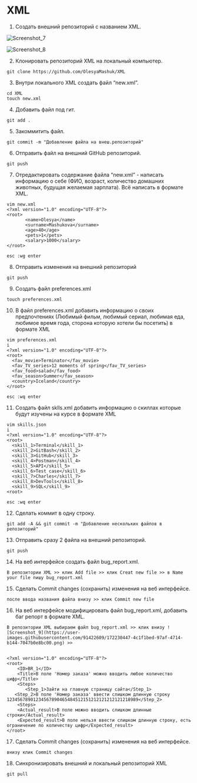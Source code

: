 # XML

1. Создать внешний репозиторий c названием XML.

![Screenshot_7](https://user-images.githubusercontent.com/91422609/169956272-ac680b8e-b61a-42bd-8507-a9a10888dea3.png)

![Screenshot_8](https://user-images.githubusercontent.com/91422609/169956291-54d0c328-42db-48b1-b449-76e344aee97f.png)

 2. Клонировать репозиторий XML на локальный компьютер.
 
 ``` git clone https://github.com/OlesyaMashuk/XML ```
 
 3. Внутри локального XML создать файл “new.xml”.
  
 ```
 cd XML
 touch new.xml 
 ```

 4. Добавить файл под гит.
 
 ``` git add . ```
 
 5. Закоммитить файл.
 
 ``` git commit -m "Добавление файла на внеш.репозиторий" ```
 
 6. Отправить файл на внешний GitHub репозиторий.
 
 ``` git push ```
 
 7. Отредактировать содержание файла “new.xml” - написать информацию о себе (ФИО, возраст, количество домашних животных, будущая желаемая зарплата).
 Всё написать в формате XML.
 ```
 vim new.xml
<?xml version="1.0" encoding="UTF-8"?>
<root>
		<name>Olesya</name>
		<surname>Mashukova</surname>
		<age>40</age>
		<pets>1</pets>
		<salary>1000</salary>
</root>

esc :wg enter 
```


8. Отправить изменения на внешний репозиторий
```
git push
```
9. Создать файл preferences.xml
```
touch preferences.xml
```
10. В файл preferences.xml добавить информацию о своих предпочтениях 
(Любимый фильм, любимый сериал, любимая еда, любимое время года, сторона которую хотели бы посетить) в формате XML
```
vim preferences.xml
i
<?xml version="1.0" encoding="UTF-8"?>
<root>
  <fav_movie>Terminator</fav_movie>
  <fav_TV_series>12 moments of spring</fav_TV_series>
  <fav_food>salad</fav_food>
  <fav_season>Summer</fav_season>
  <country>Iceland</country>
</root>

esc :wq enter
```
11.  Создать файл sklls.xml добавить информацию о скиллах которые будут изучены на курсе в формате XML
``` 
vim skills.json
i
<?xml version="1.0" encoding="UTF-8"?>
<root>
  <skill_1>Terminal</skill_1>
  <skill_2>GitBash</skill_2>
  <skill_3>GitHub</skill_3>
  <skill_4>Postman</skill_4>
  <skill_5>API</skill_5>
  <skill_6>Test case</skill_6>
  <skill_7>Charles</skill_7>
  <skill_8>DevTools</skill_8>
  <skill_9>SQL</skill_9>
<root>	

esc :wq enter
```
 12. Сделать коммит в одну строку.
```
git add -A && git commit -m "Добавление нескольких файлов в репозиторий"
```
 13. Отправить сразу 2 файла на внешний репозиторий.
 ```
 git push
 ```
 14. На веб интерфейсе создать файл bug_report.xml.
 ```
 В репозитории XML >> клик Add file >> клик Creat new file >> в Name your file пишу bug_report.xml
 ```
 15. Сделать Commit changes (сохранить) изменения на веб интерфейсе.
 ```
 после ввода названия файла внизу >> клик Commit new file
 ```
 16. На веб интерфейсе модифицировать файл bug_report.xml, добавить баг репорт в формате XML.
 ```
 В репозитории XML выбираем файл bug_report.xml >> клик внизу ![Screenshot_9](https://user-images.githubusercontent.com/91422609/172230447-4c1f1bed-97af-4714-b144-7047b0e8bc00.png) >> 
 
 
 <?xml version="1.0" encoding="UTF-8"?>
 <root>
     <ID>BR_1</ID>
     <Title>В поле 'Номер заказа' можно вводить любое количество цифр</Title>
     <Steps>
     	<Step_1>Зайти на главную страницу сайта</Step_1>
	<Step_2>В поле 'Номер заказа' ввести слишком длинную строку 12345678901234567890465484512151212121212121218989</Step_2>
     <Steps>
     <Actual_result>В поле можно вводить слишком длинные строки</Actual_result>
     <Expected_result>В поле нельзя ввести слишком длинную строку, есть ограничение по количеству цифр</Expected_result>
 </root>
 ```
 17. Сделать Commit changes (сохранить) изменения на веб интерфейсе.
 ```
 внизу клик Commit changes
 ```
 18.  Синхронизировать внешний и локальный репозиторий XML
 ```
 git pull
 ```
 
